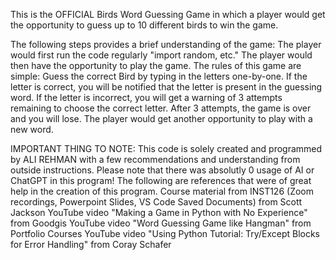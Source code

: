 This is the OFFICIAL Birds Word Guessing Game in which a player would get the opportunity to guess up to 10 different birds to win the game.

The following steps provides a brief understanding of the game:
The player would first run the code regularly "import random, etc."
The player would then have the opportunity to play the game.
The rules of this game are simple:
  Guess the correct Bird by typing in the letters one-by-one.
  If the letter is correct, you will be notified that the letter is present in the guessing word.
  If the letter is incorrect, you will get a warning of 3 attempts remaining to choose the correct letter.
  After 3 attempts, the game is over and you will lose.
  The player would get another opportunity to play with a new word.



IMPORTANT THING TO NOTE:
This code is solely created and programmed by ALI REHMAN with a few recommendations and understanding from outside instructions. Please note that there was absolutly 0 usage of AI or ChatGPT in this program!
The following are references that were of great help in the creation of this program.
  Course material from INST126 (Zoom recordings, Powerpoint Slides, VS Code Saved Documents) from Scott Jackson
  YouTube video "Making a Game in Python with No Experience" from Goodgis
  YouTube video "Word Guessing Game like Hangman" from Portfolio Courses
  YouTube video "Using Python Tutorial: Try/Except Blocks for Error Handling" from Coray Schafer
